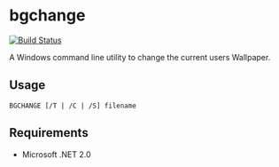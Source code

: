 # bgchange

[![Build Status][I1]][L1]

A Windows command line utility to change the current users Wallpaper.

## Usage

```
BGCHANGE [/T | /C | /S] filename
```

## Requirements

*	Microsoft .NET 2.0

[I1]: https://travis-ci.org/garethflowers/bgchange.svg?branch=master
[L1]: https://travis-ci.org/garethflowers/bgchange
